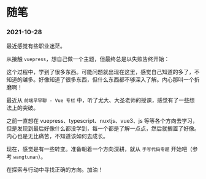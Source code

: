# 随笔

### 2021-10-28

最近感觉有些职业迷茫。

从接触 `vuepress`，想自己做一个主题，但最终总是以失败告终开始：

这个过程中，学到了很多东西。可能问题就出现在这里，感觉自己知道的多了，不知道的越多。好像知道了很多东西，但什么东西都不够深入了解。内心那叫一个折磨啊！

最近从 `前端早早聊 - Vue 专栏` 中，听了尤大、大圣老师的授课，感觉有了一些想法上的突破。

之前一直想在 vuepress、typescript、nuxtjs、vue3、js 等等各个方向去学习，但是发现到最后好像什么都没学到，每一个都是了解一点点，然后就搁置了好像。内心也是无比痛苦，不知道该如何去成长。

现在，感觉是有一些转变。准备朝着一个方向深耕，就从 `手写代码专题` 开始吧（参考 `wangtunan`）。

在探索与行动中寻找正确的方向。加油！
